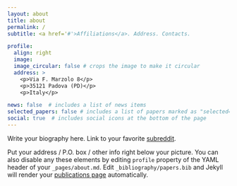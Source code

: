 ```yaml
---
layout: about
title: about
permalink: /
subtitle: <a href='#'>Affiliations</a>. Address. Contacts.

profile:
  align: right
  image:
  image_circular: false # crops the image to make it circular
  address: >
    <p>Via F. Marzolo 8</p>
    <p>35121 Padova (PD)</p>
    <p>Italy</p>

news: false  # includes a list of news items
selected_papers: false # includes a list of papers marked as "selected={true}"
social: true  # includes social icons at the bottom of the page
---
```


Write your biography here. Link to your favorite [subreddit](http://reddit.com).

Put your address / P.O. box / other info right below your picture. You can also disable any these elements by editing `profile` property of the YAML header of your `_pages/about.md`. Edit `_bibliography/papers.bib` and Jekyll will render your [publications page](/al-folio/publications/) automatically.
